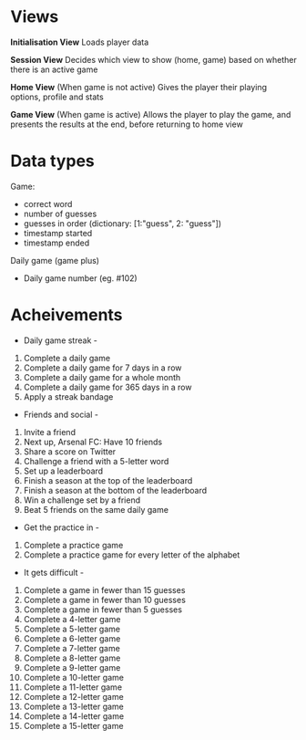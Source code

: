 #  Views
**Initialisation View**
Loads player data

**Session View**
Decides which view to show (home, game) based on whether there is an active game

**Home View**
(When game is not active)
Gives the player their playing options, profile and stats

**Game View**
(When game is active)
Allows the player to play the game, and presents the results at the end, before returning to home view

# Data types

Game:
- correct word
- number of guesses
- guesses in order (dictionary: [1:"guess", 2: "guess"])
- timestamp started
- timestamp ended

Daily game (game plus)
- Daily game number (eg. #102)

# Acheivements
- Daily game streak -
1. Complete a daily game
2. Complete a daily game for 7 days in a row
3. Complete a daily game for a whole month
4. Complete a daily game for 365 days in a row
5. Apply a streak bandage

- Friends and social - 
1. Invite a friend
2. Next up, Arsenal FC: Have 10 friends
3. Share a score on Twitter
4. Challenge a friend with a 5-letter word
5. Set up a leaderboard
6. Finish a season at the top of the leaderboard
7. Finish a season at the bottom of the leaderboard
8. Win a challenge set by a friend
9. Beat 5 friends on the same daily game

- Get the practice in - 
1. Complete a practice game
2. Complete a practice game for every letter of the alphabet

- It gets difficult - 
1. Complete a game in fewer than 15 guesses
2. Complete a game in fewer than 10 guesses
3. Complete a game in fewer than 5 guesses
4. Complete a 4-letter game
5. Complete a 5-letter game
6. Complete a 6-letter game
7. Complete a 7-letter game
8. Complete a 8-letter game
9. Complete a 9-letter game
10. Complete a 10-letter game
11. Complete a 11-letter game
12. Complete a 12-letter game
13. Complete a 13-letter game
14. Complete a 14-letter game
15. Complete a 15-letter game

